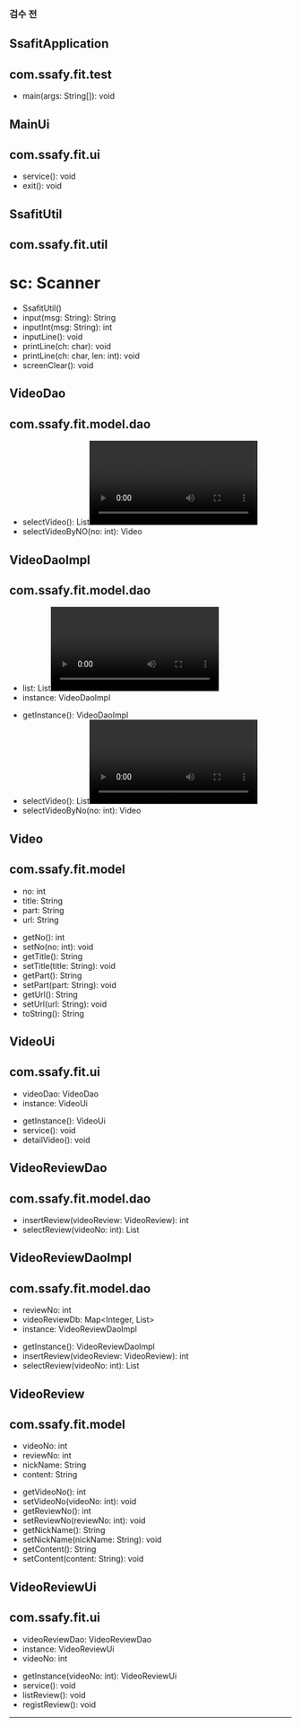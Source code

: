 ### 검수 전
SsafitApplication
-----------------
com.ssafy.fit.test
-----------------
+ main(args: String[]): void

MainUi
------
com.ssafy.fit.ui
----------------
+ service(): void
+ exit(): void

SsafitUtil
----------
com.ssafy.fit.util
------------------
# sc: Scanner
+ SsafitUtil()
+ input(msg: String): String
+ inputInt(msg: String): int
+ inputLine(): void
+ printLine(ch: char): void
+ printLine(ch: char, len: int): void
+ screenClear(): void

VideoDao
--------
com.ssafy.fit.model.dao
-----------------------
+ selectVideo(): List<Video>
+ selectVideoByNO(no: int): Video

VideoDaoImpl
------------
com.ssafy.fit.model.dao
-----------------------
- list: List<Video>
- instance: VideoDaoImpl
+ getInstance(): VideoDaoImpl
+ selectVideo(): List<Video>
+ selectVideoByNo(no: int): Video

Video
-----
com.ssafy.fit.model
-------------------
- no: int
- title: String
- part: String
- url: String
+ getNo(): int
+ setNo(no: int): void
+ getTitle(): String
+ setTitle(title: String): void
+ getPart(): String
+ setPart(part: String): void
+ getUrl(): String
+ setUrl(url: String): void
+ toString(): String

VideoUi
-------
com.ssafy.fit.ui
----------------
- videoDao: VideoDao
- instance: VideoUi
+ getInstance(): VideoUi
+ service(): void
+ detailVideo(): void

VideoReviewDao
--------------
com.ssafy.fit.model.dao
-----------------------
+ insertReview(videoReview: VideoReview): int
+ selectReview(videoNo: int): List<VideoReview>

VideoReviewDaoImpl
------------------
com.ssafy.fit.model.dao
-----------------------
- reviewNo: int
- videoReviewDb: Map<Integer, List<VideoReview>>
- instance: VideoReviewDaoImpl
+ getInstance(): VideoReviewDaoImpl
+ insertReview(videoReview: VideoReview): int
+ selectReview(videoNo: int): List<VideoReview>

VideoReview
-----------
com.ssafy.fit.model
-------------------
- videoNo: int
- reviewNo: int
- nickName: String
- content: String
+ getVideoNo(): int
+ setVideoNo(videoNo: int): void
+ getReviewNo(): int
+ setReviewNo(reviewNo: int): void
+ getNickName(): String
+ setNickName(nickName: String): void
+ getContent(): String
+ setContent(content: String): void

VideoReviewUi
-------------
com.ssafy.fit.ui
----------------
- videoReviewDao: VideoReviewDao
- instance: VideoReviewUi
- videoNo: int
+ getInstance(videoNo: int): VideoReviewUi
+ service(): void
+ listReview(): void
+ registReview(): void
----------------------------------------------------------------
